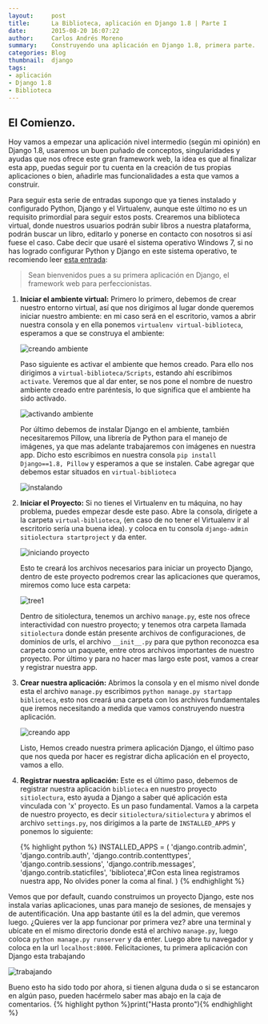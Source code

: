 ```yaml
---
layout:     post
title:      La Biblioteca, aplicación en Django 1.8 | Parte I
date:       2015-08-20 16:07:22
author:     Carlos Andrés Moreno
summary:    Construyendo una aplicación en Django 1.8, primera parte.
categories: Blog
thumbnail:  django
tags:
- aplicación
- Django 1.8
- Biblioteca
---
```

## El Comienzo.

Hoy vamos a empezar una aplicación nivel intermedio (según mi opinión) en Django 1.8, usaremos un buen puñado de conceptos, singularidades y ayudas que nos ofrece este gran framework web, la idea es que al finalizar esta app, puedas seguir por tu cuenta en la creación de tus propias aplicaciones o bien, añadirle mas funcionalidades a esta que vamos a construir.

Para seguir esta serie de entradas supongo que ya tienes instalado y configurado Python, Django y el Virtualenv, aunque este último no es un requisito primordial para seguir estos posts. Crearemos una biblioteca virtual, donde nuestros usuarios podrán subir libros a nuestra plataforma, podrán buscar un libro, editarlo y ponerse en contacto con nosotros si así fuese el caso. Cabe decir que usaré el sistema operativo Windows 7, si no has logrado configurar Python y Django en este sistema operativo, te recomiendo leer [esta entrada][1]:

> Sean bienvenidos pues a su primera aplicación en Django, el framework web para perfeccionistas. 

1. **Iniciar el ambiente virtual:** Primero lo primero, debemos de crear nuestro entorno virtual, así que nos dirigimos al lugar donde queremos iniciar nuestro ambiente: en mi caso será en el escritorio, vamos a abrir nuestra consola y en ella ponemos `virtualenv virtual-biblioteca`, esperamos a que se construya el ambiente:

	![creando ambiente][2]

	Paso siguiente es activar el ambiente que hemos creado. Para ello nos dirigimos a `virtual-biblioteca/Scripts`, estando ahí escribimos `activate`. Veremos que al dar enter, se nos pone el nombre de nuestro ambiente creado entre paréntesis, lo que significa que el ambiente ha sido activado.

	![activando ambiente][3]

	Por último debemos de instalar Django en el ambiente, también necesitaremos Pillow, una librería de Python para el manejo de imágenes, ya que mas adelante trabajaremos con imágenes en nuestra app. Dicho esto escribimos en nuestra consola `pip install Django==1.8, Pillow` y esperamos a que se instalen. Cabe agregar que debemos estar situados en `virtual-biblioteca`

	![instalando][4]

2. **Iniciar el Proyecto:** Si no tienes el Virtualenv en tu máquina, no hay problema, puedes empezar desde este paso. Abre la consola, dirígete a la carpeta `virtual-biblioteca`, (en caso de no tener el Virtualenv ir al escritorio sería una buena idea). y coloca en tu consola `django-admin sitiolectura startproject` y da enter.

	![iniciando proyecto][5]

	Esto te creará los archivos necesarios para iniciar un proyecto Django, dentro de este proyecto podremos crear las aplicaciones que queramos, miremos como luce esta carpeta:

	![tree1][6]

	Dentro de sitiolectura, tenemos un archivo `manage.py`, este nos ofrece interactividad con nuestro proyecto; y tenemos otra carpeta llamada `sitiolectura` donde están presente archivos de configuraciones, de dominios de urls, el archivo `__init__.py` para que python reconozca esa carpeta como un paquete, entre otros archivos importantes de nuestro proyecto. Por último y para no hacer mas largo este post, vamos a crear y registrar nuestra app.

3. **Crear nuestra aplicación:** Abrimos la consola y en el mismo nivel donde esta el archivo `manage.py` escribimos `python manage.py startapp biblioteca`, esto nos creará una carpeta con los archivos fundamentales que iremos necesitando a medida que vamos construyendo nuestra aplicación.

	![creando app][7]

	Listo, Hemos creado nuestra primera aplicación Django, el último paso que nos queda por hacer es registrar dicha aplicación en el proyecto, vamos a ello.

4. **Registrar nuestra aplicación:** Este es el último paso, debemos de registrar nuestra aplicación `biblioteca` en nuestro proyecto `sitiolectura`, esto ayuda a Django a saber qué aplicación esta vinculada con 'x' proyecto. Es un paso fundamental. Vamos a la carpeta de nuestro proyecto, es decir `sitiolectura/sitiolectura` y abrimos el archivo `settings.py`, nos dirigimos a la parte de `INSTALLED_APPS` y ponemos lo siguiente:

	{% highlight python %}
	INSTALLED_APPS = (
	    'django.contrib.admin',
	    'django.contrib.auth',
	    'django.contrib.contenttypes',
	    'django.contrib.sessions',
	    'django.contrib.messages',
	    'django.contrib.staticfiles',
	    'biblioteca',#Con esta linea registramos nuestra app, No olvides poner la coma al final.
	)
	{% endhighlight %}

Vemos que por default, cuando construimos un proyecto Django, este nos instala varias aplicaciones, unas para manejo de sesiones, de mensajes y de autentificación. Una app bastante útil es la del admin, que veremos luego.
¿Quieres ver la app funcionar por primera vez? abre una terminal y ubícate en el mismo directorio donde está el archivo `manage.py`, luego coloca `python manage.py runserver` y da enter. Luego abre tu navegador y coloca en la url `localhost:8000`. Felicitaciones, tu primera aplicación con Django esta trabajando

![trabajando][8]

Bueno esto ha sido todo por ahora, si tienen alguna duda o si se estancaron en algún paso, pueden hacérmelo saber mas abajo en la caja de comentarios. {% highlight python %}print("Hasta pronto"){% endhighlight %}

[1]: http://carmoreno.github.io/blog/2015/08/17/Como-Configurar-django1.8/
[2]: ../../../../../../images/2015-08-20/creandoAmbiente.png
[3]: ../../../../../../images/2015-08-20/activandoAmbiente.png
[4]: ../../../../../../images/2015-08-20/instalando.png
[5]: ../../../../../../images/2015-08-20/iniciandoProyecto.png
[6]: ../../../../../../images/2015-08-20/tree1.png
[7]: ../../../../../../images/2015-08-20/creandoApp.png
[8]: ../../../../../../images/2015-08-20/trabajando.png